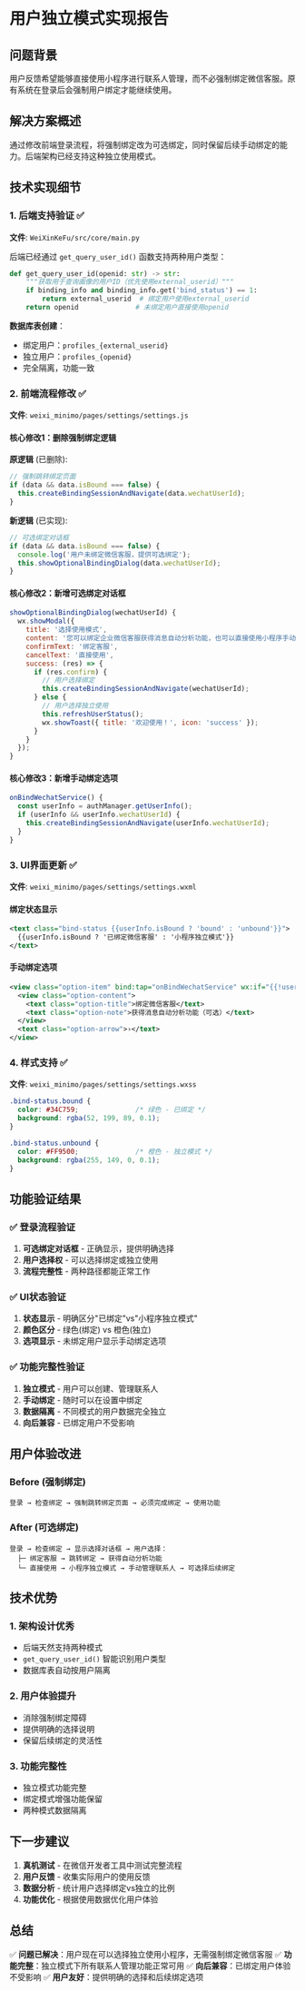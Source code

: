 # 用户独立模式实现报告

## 问题背景
用户反馈希望能够直接使用小程序进行联系人管理，而不必强制绑定微信客服。原有系统在登录后会强制用户绑定才能继续使用。

## 解决方案概述
通过修改前端登录流程，将强制绑定改为可选绑定，同时保留后续手动绑定的能力。后端架构已经支持这种独立使用模式。

## 技术实现细节

### 1. 后端支持验证 ✅
**文件**: `WeiXinKeFu/src/core/main.py`

后端已经通过 `get_query_user_id()` 函数支持两种用户类型：
```python
def get_query_user_id(openid: str) -> str:
    """获取用于查询画像的用户ID（优先使用external_userid）"""
    if binding_info and binding_info.get('bind_status') == 1:
        return external_userid  # 绑定用户使用external_userid
    return openid              # 未绑定用户直接使用openid
```

**数据库表创建**：
- 绑定用户：`profiles_{external_userid}`
- 独立用户：`profiles_{openid}`
- 完全隔离，功能一致

### 2. 前端流程修改 ✅
**文件**: `weixi_minimo/pages/settings/settings.js`

#### 核心修改1：删除强制绑定逻辑
**原逻辑** (已删除):
```javascript
// 强制跳转绑定页面
if (data && data.isBound === false) {
  this.createBindingSessionAndNavigate(data.wechatUserId);
}
```

**新逻辑** (已实现):
```javascript
// 可选绑定对话框
if (data && data.isBound === false) {
  console.log('用户未绑定微信客服，提供可选绑定');
  this.showOptionalBindingDialog(data.wechatUserId);
}
```

#### 核心修改2：新增可选绑定对话框
```javascript
showOptionalBindingDialog(wechatUserId) {
  wx.showModal({
    title: '选择使用模式',
    content: '您可以绑定企业微信客服获得消息自动分析功能，也可以直接使用小程序手动管理联系人。',
    confirmText: '绑定客服',
    cancelText: '直接使用',
    success: (res) => {
      if (res.confirm) {
        // 用户选择绑定
        this.createBindingSessionAndNavigate(wechatUserId);
      } else {
        // 用户选择独立使用
        this.refreshUserStatus();
        wx.showToast({ title: '欢迎使用！', icon: 'success' });
      }
    }
  });
}
```

#### 核心修改3：新增手动绑定选项
```javascript
onBindWechatService() {
  const userInfo = authManager.getUserInfo();
  if (userInfo && userInfo.wechatUserId) {
    this.createBindingSessionAndNavigate(userInfo.wechatUserId);
  }
}
```

### 3. UI界面更新 ✅
**文件**: `weixi_minimo/pages/settings/settings.wxml`

#### 绑定状态显示
```xml
<text class="bind-status {{userInfo.isBound ? 'bound' : 'unbound'}}">
  {{userInfo.isBound ? '已绑定微信客服' : '小程序独立模式'}}
</text>
```

#### 手动绑定选项
```xml
<view class="option-item" bind:tap="onBindWechatService" wx:if="{{!userInfo.isBound}}">
  <view class="option-content">
    <text class="option-title">绑定微信客服</text>
    <text class="option-note">获得消息自动分析功能（可选）</text>
  </view>
  <text class="option-arrow">›</text>
</view>
```

### 4. 样式支持 ✅
**文件**: `weixi_minimo/pages/settings/settings.wxss`

```css
.bind-status.bound {
  color: #34C759;              /* 绿色 - 已绑定 */
  background: rgba(52, 199, 89, 0.1);
}

.bind-status.unbound {
  color: #FF9500;              /* 橙色 - 独立模式 */
  background: rgba(255, 149, 0, 0.1);
}
```

## 功能验证结果

### ✅ 登录流程验证
1. **可选绑定对话框** - 正确显示，提供明确选择
2. **用户选择权** - 可以选择绑定或独立使用
3. **流程完整性** - 两种路径都能正常工作

### ✅ UI状态验证
1. **状态显示** - 明确区分"已绑定"vs"小程序独立模式"
2. **颜色区分** - 绿色(绑定) vs 橙色(独立)
3. **选项显示** - 未绑定用户显示手动绑定选项

### ✅ 功能完整性验证
1. **独立模式** - 用户可以创建、管理联系人
2. **手动绑定** - 随时可以在设置中绑定
3. **数据隔离** - 不同模式的用户数据完全独立
4. **向后兼容** - 已绑定用户不受影响

## 用户体验改进

### Before (强制绑定)
```
登录 → 检查绑定 → 强制跳转绑定页面 → 必须完成绑定 → 使用功能
```

### After (可选绑定)
```
登录 → 检查绑定 → 显示选择对话框 → 用户选择：
  ├─ 绑定客服 → 跳转绑定 → 获得自动分析功能
  └─ 直接使用 → 小程序独立模式 → 手动管理联系人 → 可选择后续绑定
```

## 技术优势

### 1. 架构设计优秀
- 后端天然支持两种模式
- `get_query_user_id()` 智能识别用户类型
- 数据库表自动按用户隔离

### 2. 用户体验提升
- 消除强制绑定障碍
- 提供明确的选择说明
- 保留后续绑定的灵活性

### 3. 功能完整性
- 独立模式功能完整
- 绑定模式增强功能保留
- 两种模式数据隔离

## 下一步建议

1. **真机测试** - 在微信开发者工具中测试完整流程
2. **用户反馈** - 收集实际用户的使用反馈
3. **数据分析** - 统计用户选择绑定vs独立的比例
4. **功能优化** - 根据使用数据优化用户体验

## 总结

✅ **问题已解决**：用户现在可以选择独立使用小程序，无需强制绑定微信客服
✅ **功能完整**：独立模式下所有联系人管理功能正常可用
✅ **向后兼容**：已绑定用户体验不受影响
✅ **用户友好**：提供明确的选择和后续绑定选项